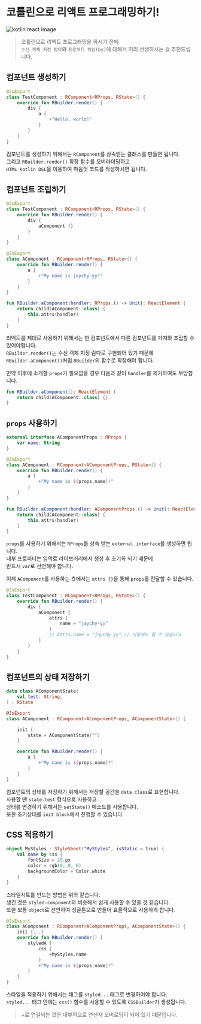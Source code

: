 # 코틀린으로 리액트 프로그래밍하기!
![kotlin react image](https://user-images.githubusercontent.com/48639421/124257806-b2094b00-db67-11eb-8da6-87e764023b60.png)

> 코틀린으로 리액트 프로그래밍을 하시기 전에  
> `수신 객체 지정 람다`와 `프로퍼티 위임(by)`에 대해서 미리 선생하시는 걸 추천드립니다.  

## 컴포넌트 생성하기
```kotlin
@JsExport
class TestComponent : RComponent<RProps, RState>() {
    override fun RBuilder.render() {
        div {
            a {
                +"Hello, world!"
            }
        }
    }
}
```
컴포넌트를 생성하기 위해서는 `RComponent`를 상속받는 클래스를 만들면 됩니다.  
그리고 `RBuilder.render()` 확장 함수를 오버라이딩하고  
`HTML Kotlin DSL`을 이용하여 마음껏 코드를 작성하시면 됩니다.  

## 컴포넌트 조립하기
```kotlin
@JsExport
class TestComponent : RComponent<RProps, RState>() {
    override fun RBuilder.render() {
        div {
            aComponent {}
        }
    }
}

@JsExport
class AComponent : RComponent<RProps, RState>() {
    override fun RBuilder.render() {
        a {
            +"My name is jaychy-yy!"
        }
    }
}

fun RBuilder.aComponent(handler: RProps.() -> Unit): ReactElement {
    return child(AComponent::class) {
        this.attrs(handler)
    }
}
```
리액트를 제대로 사용하기 위해서는 한 컴포넌트에서 다른 컴포넌트를 가져와 조립할 수 있어야합니다.  
`RBuilder.render()`는 수신 객체 지정 람다로 구현되어 있기 때문에  
`RBuilder.aComponent()`처럼 `RBuilder`의 함수로 확장해야 합니다.  

만약 이후에 소개할 `props`가 필요없을 경우 다음과 같이 `handler`를 제거하여도 무방합니다.  
```kotlin
fun RBuilder.aComponent(): ReactElement {
    return child(AComponent::class) {}
}
```

## `props` 사용하기
```kotlin
external interface AComponentProps : RProps {
    var name: String
}

@JsExport
class AComponent : RComponent<AComponentProps, RState>() {
    override fun RBuilder.render() {
        a {
            +"My name is ${props.name}!"
        }
    }
}

fun RBuilder.aComponent(handler: AComponentProps.() -> Unit): ReactElement {
    return child(AComponent::class) {
        this.attrs(handler)
    }
}
```
`props`를 사용하기 위해서는 `RProps`를 상속 받는 `external interface`를 생성하면 됩니다.  
내부 프로퍼티는 임의로 라이브러리에서 생성 후 초기화 되기 때문에  
반드시 `var`로 선언해야 합니다.  

이제 `AComponent`를 사용하는 측에서는 `attrs {}`을 통해 `props`를 전달할 수 있습니다.
```kotlin
@JsExport
class TestComponent : RComponent<RProps, RState>() {
    override fun RBuilder.render() {
        div {
            aComponent {
                attrs {
                    name = "jaychy-yy"
                }
                // attrs.name = "jaychy-yy" // 이렇게도 할 수 있습니다.
            }
        }
    }
}
```

## 컴포넌트의 상태 저장하기
```kotlin
data class AComponentState(
    val test: String,
) : RState

@JsExport
class AComponent : RComponent<AComponentProps, AComponentState>() {

    init {
        state = AComponentState("")
    }

    override fun RBuilder.render() {
        a {
            +"My name is ${props.name}!"
        }
    }
}
```
컴포넌트의 상태를 저장하기 위해서는 저장할 공간을 `data class`로 표현합니다.  
사용할 땐 `state.test` 형식으로 사용하고  
상태를 변경하기 위해서는 `setState()` 메소드를 사용합니다.  
또한 초기상태를 `init block`에서 진행할 수 있습니다.  

## CSS 적용하기
```kotlin
object MyStyles : StyleSheet("MyStyles", isStatic = true) {
    val name by css {
        fontSize = 20.px
        color = rgb(0, 0, 0)
        backgroundColor = Color.white
    }
}
```
스타일시트를 만드는 방법은 위와 같습니다.  
생긴 것은 `styled-component`와 비슷해서 쉽게 사용할 수 있을 것 같습니다.  
또한 보통 `object`로 선언하여 싱글톤으로 만들어 효율적으로 사용하게 합니다.  

```kotlin
@JsExport
class AComponent : RComponent<AComponentProps, AComponentState>() {
    init {...}
    override fun RBuilder.render() {
        styledA {
            css {
                +MyStyles.name
            }
            +"My name is ${props.name}!"
        }
    }
}
```
스타일을 적용하기 위해서는 태그를 `styled...` 태그로 변경하여야 합니다.  
`styled...` 태그 안에는 `css()` 함수를 사용할 수 있도록 `CSSBuilder`가 생성됩니다.  

> +로 연결되는 것은 내부적으로 연산자 오버로딩이 되어 있기 때문입니다.
